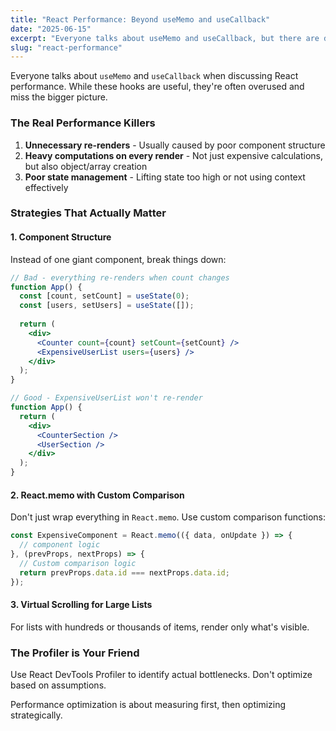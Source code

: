 ```yaml
---
title: "React Performance: Beyond useMemo and useCallback"
date: "2025-06-15"
excerpt: "Everyone talks about useMemo and useCallback, but there are deeper performance optimizations that can make a bigger impact on your React apps."
slug: "react-performance"
---
```


Everyone talks about `useMemo` and `useCallback` when discussing React performance. While these hooks are useful, they're often overused and miss the bigger picture.

### The Real Performance Killers

1. **Unnecessary re-renders** - Usually caused by poor component structure
2. **Heavy computations on every render** - Not just expensive calculations, but also object/array creation
3. **Poor state management** - Lifting state too high or not using context effectively

### Strategies That Actually Matter

#### 1. Component Structure
Instead of one giant component, break things down:

```jsx
// Bad - everything re-renders when count changes
function App() {
  const [count, setCount] = useState(0);
  const [users, setUsers] = useState([]);
  
  return (
    <div>
      <Counter count={count} setCount={setCount} />
      <ExpensiveUserList users={users} />
    </div>
  );
}

// Good - ExpensiveUserList won't re-render
function App() {
  return (
    <div>
      <CounterSection />
      <UserSection />
    </div>
  );
}
```

#### 2. React.memo with Custom Comparison
Don't just wrap everything in `React.memo`. Use custom comparison functions:

```jsx
const ExpensiveComponent = React.memo(({ data, onUpdate }) => {
  // component logic
}, (prevProps, nextProps) => {
  // Custom comparison logic
  return prevProps.data.id === nextProps.data.id;
});
```

#### 3. Virtual Scrolling for Large Lists
For lists with hundreds or thousands of items, render only what's visible.

### The Profiler is Your Friend

Use React DevTools Profiler to identify actual bottlenecks. Don't optimize based on assumptions.

Performance optimization is about measuring first, then optimizing strategically.
